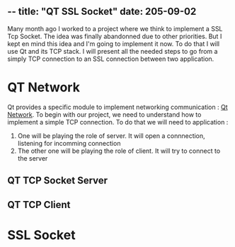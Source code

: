 --
title: "QT SSL Socket"
date: 205-09-02
--

Many month ago I worked to a project where we think to implement a SSL Tcp Socket. The idea was finally abandonned due to other priorities. But I kept en mind this idea and I'm going to implement it now. To do that I will use Qt and its TCP stack. I will present all the needed steps to go from a simply TCP connection to an SSL connection between two application. 

# QT Network 

Qt provides a specific module to implement networking communication : [Qt Network](https://doc.qt.io/qt-6/qtnetwork-programming.html). To begin with our project, we need to understand how to implement a simple TCP connection. 
To do that we will need to application : 
1. One will be playing the role of server. It will open a connnection, listening for incomming connection
2. The other one will be playing the role of client. It will try to connect to the server

## QT TCP Socket Server

## QT TCP Client


# SSL Socket
